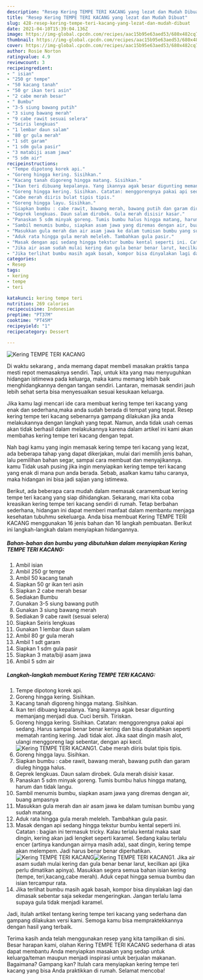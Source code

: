 ```yaml
---
description: "Resep Kering TEMPE TERI KACANG yang lezat dan Mudah Dibuat"
title: "Resep Kering TEMPE TERI KACANG yang lezat dan Mudah Dibuat"
slug: 428-resep-kering-tempe-teri-kacang-yang-lezat-dan-mudah-dibuat
date: 2021-04-10T15:39:04.136Z
image: https://img-global.cpcdn.com/recipes/aac15b95e63aed53/680x482cq70/kering-tempe-teri-kacang-foto-resep-utama.jpg
thumbnail: https://img-global.cpcdn.com/recipes/aac15b95e63aed53/680x482cq70/kering-tempe-teri-kacang-foto-resep-utama.jpg
cover: https://img-global.cpcdn.com/recipes/aac15b95e63aed53/680x482cq70/kering-tempe-teri-kacang-foto-resep-utama.jpg
author: Rosie Norton
ratingvalue: 4.9
reviewcount: 3
recipeingredient:
- " isian"
- "250 gr tempe"
- "50 kacang tanah"
- "50 gr ikan teri asin"
- "2 cabe merah besar"
- " Bumbu"
- "3-5 siung bawang putih"
- "3 siung bawang merah"
- "9 cabe rawit sesuai selera"
- "Seiris lengkuas"
- "1 lembar daun salam"
- "80 gr gula merah"
- "1 sdt garam"
- "1 sdm gula pasir"
- "3 matabiji asam jawa"
- "5 sdm air"
recipeinstructions:
- "Tempe dipotong korek api."
- "Goreng hingga kering. Sisihkan."
- "Kacang tanah digoreng hingga matang. Sisihkan."
- "Ikan teri dibuang kepalanya. Yang ikannya agak besar digunting memanjang menjadi dua. Cuci bersih. Tiriskan."
- "Goreng hingga kering. Sisihkan. Catatan: menggorengnya pakai api sedang. Harus sampai benar benar kering dan bisa dipatahkan seperti mematah ranting kering. Jadi tidak alot. Jika saat dingin masih alot, ulangi menggoreng lagi sebentar, dengan api kecil."
- "Cabe merah diiris bulat tipis tipis."
- "Goreng hingga layu. Sisihkan."
- "Siapkan bumbu : cabe rawit, bawang merah, bawang putih dan garam diuleg hingga halus."
- "Geprek lengkuas. Daun salam dirobek. Gula merah disisir kasar."
- "Panaskan 5 sdm minyak goreng. Tumis bumbu halus hingga matang, harum dan tidak langu."
- "Sambil menumis bumbu, siapkan asam jawa yang diremas dengan air, buang ampasnya"
- "Masukkan gula merah dan air asam jawa ke dalam tumisan bumbu yang sudah matang."
- "Aduk rata hingga gula merah meleleh. Tambahkan gula pasir."
- "Masak dengan api sedang hingga tekstur bumbu kental seperti ini. Catatan : bagian ini termasuk tricky. Kalau terlalu kental maka saat dingin, kering akan jadi lengket seperti karamel. Sedang kalau terlalu encer (artinya kandungan airnya masih ada), saat dingin, kering tempe akan melempem. Jadi harus benar benar diperhatikan."
- "Jika air asam sudah mulai kering dan gula benar benar larut, kecilkan api (jika perlu dimatikan apinya). Masukkan segera semua bahan isian kering (tempe, teri,kacang,cabe merah). Aduk cepat hingga semua bumbu dan isian tercampur rata."
- "Jika terlihat bumbu masih agak basah, kompor bisa dinyalakan lagi dan dimasak sebentar saja sekedar mengeringkan. Jangan terlalu lama supaya gula tidak menjadi karamel."
categories:
- Resep
tags:
- kering
- tempe
- teri

katakunci: kering tempe teri 
nutrition: 269 calories
recipecuisine: Indonesian
preptime: "PT37M"
cooktime: "PT45M"
recipeyield: "1"
recipecategory: Dessert

---
```



![Kering TEMPE TERI KACANG](https://img-global.cpcdn.com/recipes/aac15b95e63aed53/680x482cq70/kering-tempe-teri-kacang-foto-resep-utama.jpg)

Di waktu  sekarang , anda memang dapat membeli masakan praktis tanpa mesti repot memasaknya sendiri. Tapi, untuk kita yang mau menyuguhkan hidangan istimewa pada keluarga, maka kamu memang lebih baik menghidangkannya dengan tangan sendiri. Lantaran, memasak sendiri jauh lebih sehat serta bisa menyesuaikan sesuai kesukaan keluarga.

Jika kamu lagi mencari ide cara membuat kering tempe teri kacang yang enak dan sederhana,maka anda sudah berada di tempat yang tepat. Resep kering tempe teri kacang  sebenarnya gampang dilakukan jika anda melakukannya dengan langkah yang tepat. Namun, anda tidak usah cemas akan tidak berhasil dalam melakukannya 
karena dalam artikel ini kami akan membahas kering tempe teri kacang dengan tepat.  



Nah bagi kamu yang ingin memasak kering tempe teri kacang yang lezat, ada beberapa tahap yang dapat dikerjakan, mulai dari memilih jenis bahan, lalu pemilihan bahan segar, sampai cara membuat dan menyajikannya. kamu Tidak usah pusing jika ingin menyiapkan kering tempe teri kacang yang enak di mana pun anda berada. Sebab, asalkan kamu  tahu caranya, maka hidangan ini bisa jadi sajian yang istimewa.

Berikut, ada beberapa cara mudah dalam memasak caramembuat kering tempe teri kacang yang siap dihidangkan. Sekarang, mari kita coba kreasikan kering tempe teri kacang sendiri di rumah. Tetap berbahan sederhana, hidangan ini dapat memberi manfaat dalam membantu menjaga kesehatan tubuhmu sekeluarga. Anda bisa membuat Kering TEMPE TERI KACANG menggunakan 16 jenis bahan dan 16 langkah pembuatan. Berikut ini langkah-langkah dalam menyiapkan hidangannya.

<!--inarticleads1-->

##### Bahan-bahan dan bumbu yang dibutuhkan dalam menyiapkan Kering TEMPE TERI KACANG:

1. Ambil  isian
1. Ambil 250 gr tempe
1. Ambil 50 kacang tanah
1. Siapkan 50 gr ikan teri asin
1. Siapkan 2 cabe merah besar
1. Sediakan  Bumbu
1. Gunakan 3-5 siung bawang putih
1. Gunakan 3 siung bawang merah
1. Sediakan 9 cabe rawit (sesuai selera)
1. Siapkan Seiris lengkuas
1. Gunakan 1 lembar daun salam
1. Ambil 80 gr gula merah
1. Ambil 1 sdt garam
1. Siapkan 1 sdm gula pasir
1. Siapkan 3 mata/biji asam jawa
1. Ambil 5 sdm air




<!--inarticleads2-->

##### Langkah-langkah membuat Kering TEMPE TERI KACANG:

1. Tempe dipotong korek api.
1. Goreng hingga kering. Sisihkan.
1. Kacang tanah digoreng hingga matang. Sisihkan.
1. Ikan teri dibuang kepalanya. Yang ikannya agak besar digunting memanjang menjadi dua. Cuci bersih. Tiriskan.
1. Goreng hingga kering. Sisihkan. Catatan: menggorengnya pakai api sedang. Harus sampai benar benar kering dan bisa dipatahkan seperti mematah ranting kering. Jadi tidak alot. Jika saat dingin masih alot, ulangi menggoreng lagi sebentar, dengan api kecil.
<img src="//assets-global.cpcdn.com/assets/icons/button_play-2c75c40dde080a61004c1f40b05d8f140eaff45d7e9e6481dc71c63d2e7c4909.png" alt="Kering TEMPE TERI KACANG">1. Cabe merah diiris bulat tipis tipis.
1. Goreng hingga layu. Sisihkan.
1. Siapkan bumbu : cabe rawit, bawang merah, bawang putih dan garam diuleg hingga halus.
1. Geprek lengkuas. Daun salam dirobek. Gula merah disisir kasar.
1. Panaskan 5 sdm minyak goreng. Tumis bumbu halus hingga matang, harum dan tidak langu.
1. Sambil menumis bumbu, siapkan asam jawa yang diremas dengan air, buang ampasnya
1. Masukkan gula merah dan air asam jawa ke dalam tumisan bumbu yang sudah matang.
1. Aduk rata hingga gula merah meleleh. Tambahkan gula pasir.
1. Masak dengan api sedang hingga tekstur bumbu kental seperti ini. Catatan : bagian ini termasuk tricky. Kalau terlalu kental maka saat dingin, kering akan jadi lengket seperti karamel. Sedang kalau terlalu encer (artinya kandungan airnya masih ada), saat dingin, kering tempe akan melempem. Jadi harus benar benar diperhatikan.
<img src="//assets-global.cpcdn.com/assets/icons/button_play-2c75c40dde080a61004c1f40b05d8f140eaff45d7e9e6481dc71c63d2e7c4909.png" alt="Kering TEMPE TERI KACANG"><img src="//assets-global.cpcdn.com/assets/icons/button_play-2c75c40dde080a61004c1f40b05d8f140eaff45d7e9e6481dc71c63d2e7c4909.png" alt="Kering TEMPE TERI KACANG">1. Jika air asam sudah mulai kering dan gula benar benar larut, kecilkan api (jika perlu dimatikan apinya). Masukkan segera semua bahan isian kering (tempe, teri,kacang,cabe merah). Aduk cepat hingga semua bumbu dan isian tercampur rata.
1. Jika terlihat bumbu masih agak basah, kompor bisa dinyalakan lagi dan dimasak sebentar saja sekedar mengeringkan. Jangan terlalu lama supaya gula tidak menjadi karamel.




Jadi, itulah artikel tentang  kering tempe teri kacang  yang sederhana dan gampang dilakukan versi kami. Semoga kamu bisa mempraktekkannya dengan hasil yang terbaik. 

Terima kasih anda telah menggunakan resep yang kita tampilkan di sini. Besar harapan kami, olahan  Kering TEMPE TERI KACANG sederhana di atas dapat membantu Anda menyiapkan masakan yang sedap untuk keluarga/teman maupun menjadi inspirasi untuk berjualan makanan. Bagaimana? Gampang kan? Itulah cara menyiapkan kering tempe teri kacang yang bisa Anda praktikkan di rumah. Selamat mencoba!

